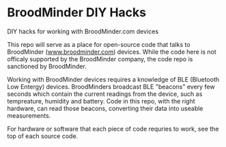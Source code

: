 # BroodMinder DIY Hacks
DIY hacks for working with BroodMinder.com devices

This repo will serve as a place for open-source code that talks to BroodMinder (www.broodminder.com) devices. While the code here is not officaly supported by the BroodMinder company, the code repo is sanctioned by BroodMinder.

Working with BroodMinder devices requires a knowledge of BLE (Bluetooth Low Entergy) devices. BroodMinders broadcast BLE "beacons" every few seconds which contain the current readings from the device, such as tempreature, humidity and battery. Code in this repo, with the right hardware, can read those beacons, converting their data into useable measurements.

For hardware or software that each piece of code requries to work, see the top of each source code.
